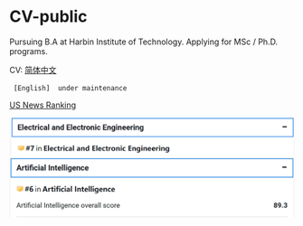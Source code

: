 # CV-public #

 Pursuing B.A at Harbin Institute of Technology.
 Applying for MSc / Ph.D. programs.

 CV: [简体中文](./zh-CN/main.pdf)

     [English]  under maintenance

[US News Ranking](https://www.usnews.com/education/best-global-universities/harbin-institute-of-technology-505604)

![EE](./resources/USNews.png)
![AI](./resources/USNews-AI.png)